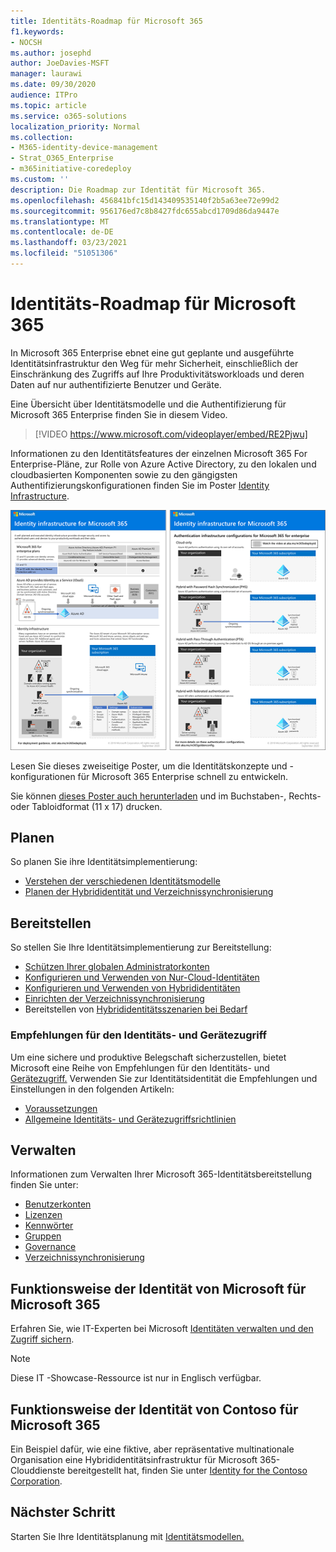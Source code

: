 ```yaml
---
title: Identitäts-Roadmap für Microsoft 365
f1.keywords:
- NOCSH
ms.author: josephd
author: JoeDavies-MSFT
manager: laurawi
ms.date: 09/30/2020
audience: ITPro
ms.topic: article
ms.service: o365-solutions
localization_priority: Normal
ms.collection:
- M365-identity-device-management
- Strat_O365_Enterprise
- m365initiative-coredeploy
ms.custom: ''
description: Die Roadmap zur Identität für Microsoft 365.
ms.openlocfilehash: 456841bfc15d143409535140f2b5a63ee72e99d2
ms.sourcegitcommit: 956176ed7c8b8427fdc655abcd1709d86da9447e
ms.translationtype: MT
ms.contentlocale: de-DE
ms.lasthandoff: 03/23/2021
ms.locfileid: "51051306"
---
```

# <a name="identity-roadmap-for-microsoft-365"></a>Identitäts-Roadmap für Microsoft 365

In Microsoft 365 Enterprise ebnet eine gut geplante und ausgeführte Identitätsinfrastruktur den Weg für mehr Sicherheit, einschließlich der Einschränkung des Zugriffs auf Ihre Produktivitätsworkloads und deren Daten auf nur authentifizierte Benutzer und Geräte.

Eine Übersicht über Identitätsmodelle und die Authentifizierung für Microsoft 365 Enterprise finden Sie in diesem Video.

<p> </p>

> [!VIDEO https://www.microsoft.com/videoplayer/embed/RE2Pjwu]

Informationen zu den Identitätsfeatures der einzelnen Microsoft 365 For Enterprise-Pläne, zur Rolle von Azure Active Directory, zu den lokalen und cloudbasierten Komponenten sowie zu den gängigsten Authentifizierungskonfigurationen finden Sie im Poster [Identity Infrastructure](../downloads/m365e-identity-infra.pdf).

[![Poster zur Identitätsinfrastruktur](../downloads/m365e-identity-infra.png)](../downloads/m365e-identity-infra.pdf)

Lesen Sie dieses zweiseitige Poster, um die Identitätskonzepte und -konfigurationen für Microsoft 365 Enterprise schnell zu entwickeln.

Sie können [dieses Poster auch herunterladen](https://github.com/MicrosoftDocs/microsoft-365-docs/raw/public/microsoft-365/downloads/m365e-identity-infra.pdf) und im Buchstaben-, Rechts- oder Tabloidformat (11 x 17) drucken.

## <a name="plan"></a>Planen

So planen Sie ihre Identitätsimplementierung:

- [Verstehen der verschiedenen Identitätsmodelle](about-microsoft-365-identity.md)
- [Planen der Hybrididentität und Verzeichnissynchronisierung](plan-for-directory-synchronization.md)

## <a name="deploy"></a>Bereitstellen

So stellen Sie Ihre Identitätsimplementierung zur Bereitstellung:

- [Schützen Ihrer globalen Administratorkonten](protect-your-global-administrator-accounts.md)
- [Konfigurieren und Verwenden von Nur-Cloud-Identitäten](cloud-only-identities.md)
- [Konfigurieren und Verwenden von Hybrididentitäten](prepare-for-directory-synchronization.md)
- [Einrichten der Verzeichnissynchronisierung](set-up-directory-synchronization.md)
- Bereitstellen von [Hybrididentitätsszenarien bei Bedarf](hybrid-solutions.md)

### <a name="identity-and-device-access-recommendations"></a>Empfehlungen für den Identitäts- und Gerätezugriff

Um eine sichere und produktive Belegschaft sicherzustellen, bietet Microsoft eine Reihe von Empfehlungen für den Identitäts- und [Gerätezugriff.](../security/defender-365-security/microsoft-365-policies-configurations.md) Verwenden Sie zur Identitätsidentität die Empfehlungen und Einstellungen in den folgenden Artikeln:

- [Voraussetzungen](../security/defender-365-security/identity-access-prerequisites.md)
- [Allgemeine Identitäts- und Gerätezugriffsrichtlinien](../security/defender-365-security/identity-access-policies.md)

## <a name="manage"></a>Verwalten

Informationen zum Verwalten Ihrer Microsoft 365-Identitätsbereitstellung finden Sie unter:

- [Benutzerkonten](manage-microsoft-365-accounts.md)
- [Lizenzen](assign-licenses-to-user-accounts.md)
- [Kennwörter](manage-microsoft-365-passwords.md)
- [Gruppen](manage-microsoft-365-groups.md)
- [Governance](manage-microsoft-365-identity-governance.md)
- [Verzeichnissynchronisierung](view-directory-synchronization-status.md)

## <a name="how-microsoft-does-identity-for-microsoft-365"></a>Funktionsweise der Identität von Microsoft für Microsoft 365

Erfahren Sie, wie IT-Experten bei Microsoft [Identitäten verwalten und den Zugriff sichern](https://www.microsoft.com/en-us/itshowcase/managing-user-identities-and-secure-access-at-microsoft).

>[!Note]
>Diese IT -Showcase-Ressource ist nur in Englisch verfügbar.
>

## <a name="how-contoso-did-identity-for-microsoft-365"></a>Funktionsweise der Identität von Contoso für Microsoft 365

Ein Beispiel dafür, wie eine fiktive, aber repräsentative multinationale Organisation eine Hybrididentitätsinfrastruktur für Microsoft 365-Clouddienste bereitgestellt hat, finden Sie unter [Identity for the Contoso Corporation](contoso-identity.md).

## <a name="next-step"></a>Nächster Schritt

Starten Sie Ihre Identitätsplanung mit [Identitätsmodellen.](about-microsoft-365-identity.md)
